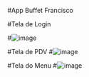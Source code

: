 #App Buffet Francisco

#Tela de Login

#![image](https://github.com/silvioflorentino/appBuffetFrancisco/assets/28194425/92ede21c-a308-4bc2-af9e-02fcfe567ed1)

#Tela de PDV
#![image](https://github.com/silvioflorentino/appBuffetFrancisco/assets/28194425/6a1f5bf2-049e-4bfb-a235-ae05b10da11a)

#Tela do Menu
#![image](https://github.com/silvioflorentino/appBuffetFrancisco/assets/28194425/3bd6d650-4772-4b7e-a2e7-b4911029c9b8)


